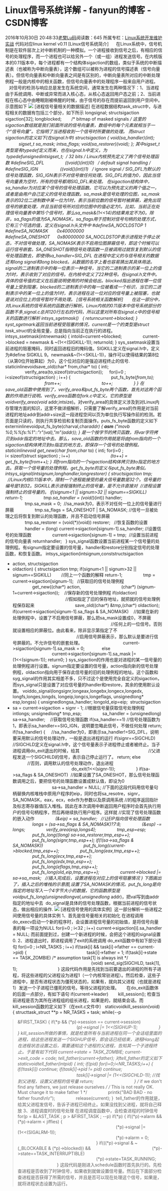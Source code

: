 # Linux信号系统详解 - fanyun的博客 - CSDN博客
2016年10月30日 20:48:33[老樊Lu码](https://me.csdn.net/fanyun_01)阅读数：645
所属专栏：[Linux系统开发维护实战](https://blog.csdn.net/column/details/linux-01.html)
代码对应linux kernel v0.11
[Linux信号系统简介]
     在Linux系统中，信号机制是在软件层次上对中断机制的一种模拟。一个进程接收到信号之后，有相应的信号的处理程序，而一个进程也可以给另外一个（或一组）进程发送信号。在内核版本的0.11版本中，每个进程都有一个结构体sigaction的数组，类似于系统的中断描述表（也被称为中断向量表），这个数组可以被称为进程的信号描述表（信号向量表）。但信号向量表和中断向量表之间是有区别的，中断向量表所对应的中断处理例程一般是内核中的相关函数，但信号向量表中的处理程序一般来自用户进程。
     对信号的检测与响应总是发生在系统空间，通常发生在两种情况下：1、当进程由于系统调用、中断或异常而进入核心态，从核心态返回用户态之前；2、当前进程在核心态中由睡眠刚被唤醒的时候，由于信号的存在而提前返回到用户空间中。示意图如下
![](https://img-my.csdn.net/uploads/201211/18/1353248896_8767.jpg)
[进程信号量相关的数据描述]
在进程数据结构task_struct中，与进程相关的数据有包括三个部分，如下所示
longsignal;
structsigaction
 sigaction[32];
longblocked;        /*
 bitmap of masked signals */
这里的sigaction数组就是我们前面所说的信号向量表，数组中的每个元素就相当于一个“信号向量”。它指明了当进程收到一个信号时所要做的处理。
而struct sigaction的定义如下(在signal.h中)
structsigaction
 {
void(*sa_handler)(int);
                 sigset_t sa_mask;
intsa_flags;
void(*sa_restorer)(void);
};
其中sigset_t类型是有typedef定义而来，也在signal.h中定义，为  typedefunsignedintsigset_t;
  /* 32 bits */
Linux内核预先定义了两个信号处理函数
#defineSIG_DFL                 ((void(*)(int))0)   /*
 default signal handling */
#defineSIG_IGN                  ((void(*)(int))1)   /*
 ignore signal */
SIG_DFL为默认的信号处理函数，SIG_IGN表示不对信号做任何处理。SIG_DFL的值为0，因此当信号向量表为空时，所有的信号都用SIG_DFL来处理。
在sigaction结构体中，sa_handler为对应某个信号的信号处理函数。它可以为预先定义的两个值之一，或者是由用户自己定义的信号处理函数。sa_mask是信号处理的位图，sa_mask表示的32位二进制数中某一位为1时，表示当前位数的信号暂时被屏蔽，避免出现信号的嵌套处理，并且当前信号所对应的位图中的值必定为1。比如，当前正在处理信号向量表中第15个信号时，那么sa_mask&(1<<14)的结果肯定不为0。除非，sa_flags的值为SA_NOMASK。sa_flags用于控制对信号句柄的处理方式，它有三个可选的值，定义在signal.h头文件中
#defineSA_NOCLDSTOP 1
#defineSA_NOMASK       0x40000000
#defineSA_ONESHOT      0x80000000
SA_NOCLDSTOP表示进程处于停止状态，不对信号做处理，SA_NOMASK表示不启用位图屏蔽信号，即这个时候可以运行信号嵌套。SA_ONESHOT指明信号处理函数一旦被调用过就恢复到默认的信号处理函数去，即使得sa_handler=SIG_DFL
在进程中定义的与信号相关的数据还有long signal和long blocked。从数据的名字上看也容易猜出其具体用途。signal的二进制表示中的每一位表示一种信号，当它的二进制表示的某一位上的值为1时，表示收到了对应的信号。在内核中定义了22种信号。在signal.h文件中。具体的信号值的定义在后面说明使用的时候会给出。blocked指出进程在哪一位信号量上受到阻塞，blocked的二进制表示中的每一位被看成一个标识，当它的二进制表示中的某一位上的值为1时，表示进程在这一位对应的信号量上被阻塞，也就是说对应位上的信号暂时不用处理。
[信号系统相关函数解析] 
     在这一部分中，对Linux系统的信号系统的函数进行解析。Linux内核的0.11版本中信号系统部分的函数不多,signal.c总共120行左右的代码，所以这里对所有在signal.c中的信号相关的函数进行解析
intsys_sgetmask()
  
{
returncurrent->blocked;
}
syst_sgetmark返回当前进程受阻塞的情况，current是一个的类型是struct task_struct*的全局变量，总是指向当前正在执行的进程。
intsys_ssetmask(intnewmask)
{
intold=current->blocked;
                current->blocked = newmask & ~(1<<(SIGKILL-1));
returnold;
}
sys_ssetmask设置当前进程的阻塞掩码，同时返回进程旧的掩码值。SIGKILL定义在signal.h中，定义为#define SIGKILL 9。newmask&~(1<<SKILL-1))，操作可以使得结果的第8位（从第0位开始算起）为0，这个位对应的是强迫进程终止的信号.
staticinlinevoidsave_old(char*
 from,char* to)
{
inti;
                verify_area(to,sizeof(structsigaction));
    
for(i=0
 ; i<sizeof(structsigaction)
 ; i++) {
                                put_fs_byte(*from,to);
                                from++;
                                to++;
                }
}
在save_old函数中使用到了，verify_area和put_fs_byte两个函数，首先对这两个函数的作用进行说明。verify_area函数在fork.c中定义。它的原型是voidverify_area(void*
 addr,intsize)。对verify_area的具体定义涉及到对Linux内存管理方面的知识，这里不做详细解析，只需要了解verify_area的作用是对当前进程的地址addr到addr+size这一段进程空间以页为单位执行写操作前的检测。若页面是只读的，则执行共享检验和复制页面操作。puts_fs_byte函数的定义如下
externinlinevoidput_fs_byte(charval,char*addr)
{
__asm__ ("movb
 %0,%%fs:%1"::"r"(val),"m"(*addr));
}
是一个按字节的拷贝函数，将var字符拷贝到addr指定的地址中去。那么，save_old函数的作用就是将由from指向的一个sigaction结构体拷贝到to指定的地方去，即保存一个信号的处理例程。
staticinlinevoid get_new(char*
 from,char* to)
{
inti;
for(i=0
 ; i< sizeof(struct sigaction)
 ; i++)
                                *(to++) = get_fs_byte(from++);
}
将from指向的一个sigaction结构体拷贝到to指定的地方去。获取一个信号量的处理例程。get_fs_byte的定义与put_fs_byte类似。
intsys_signal(intsignum,longhandler,longrestorer)
{
structsigaction
 tmp;
  //Linux内核0.11版本中，限制一个进程能接受的最大信号量数是32个。信号量的编号是1到32。SIGKILL表示进程强制终止的信号量，是不允许直接对
 //进程设置强制终止的信号量的。
if(signum<1
 || signum>32 || signum==SIGKILL)  
return-1;
                tmp.sa_handler = (void(*)(int))
 handler;
                tmp.sa_mask = 0;  //sa_mask为0，表示不对任何一位上的信号量进行屏蔽
                tmp.sa_flags = SA_ONESHOT | SA_NOMASK; //信号一旦被处理之后将恢复到默认的处理函数，并且不启动信号屏蔽
                tmp.sa_restorer = (void(*)(void))
 restorer;   //恢复函数的设置
                handler = (long)
 current->sigaction[signum-1].sa_handler; //设置信号的处理函数
                current->sigaction[signum-1] = tmp;  //设置当前进程的信号向量表
returnhandler;
  
}
sys_signal函数设置当前进程某一个信号量的处理例程。有signum指定要设置的信号量，handler和restore分别指定信号的处理函数，和恢复函数。
intsys_sigaction(intsignum,conststructsigaction
 * action,
structsigaction
 * oldaction)
{
structsigaction
 tmp;
if(signum<1
 || signum>32 || signum==SIGKILL) 　　//同上一个函数的解释
return-1;
                tmp = current->sigaction[signum-1];   //获取旧的信号处理例程
                get_new((char*)
 action,
                                (char*)
 (signum-1+current->sigaction));    //保存新的信号处理例程
if(oldaction)
                                                                //假如指定了旧的保存地址，就把就的信号处理例程保存起来
                                save_old((char*)
 &tmp,(char*)
 oldaction);
if(current->sigaction[signum-1].sa_flags
 & SA_NOMASK)    //如果在新的处理例程中，设置了不启用信号屏蔽，那么把sa_mask设置成0，不屏蔽
                                                                                        //任何上的一位信号。否则就设置相应的屏蔽位。由此看来，除非显示第指定了不
                                                                                        //启用信号屏蔽表示，那么默认是要进行信号屏蔽的。不允许信号的嵌套处理。
                                current->sigaction[signum-1].sa_mask = 0;             
else
                                current->sigaction[signum-1].sa_mask |= (1<<(signum-1));
return0;
}
sys_sigaction的作用也是对进程的某一信号量的处理例程进行设置。signum指定要设置的信号量，action指向新的信号处理例程，oldaction指向用于保存此信号量的旧的处理例程的地址。这个函数和syg_signal的作用其实相差不多，只不过这个是使用完全自定义的sigaction，而sys_signal只是设置了对应信号量的handler和restore，其余的使用默认设置。
voiddo_signal(longsignr,longeax,longebx,longecx,longedx,
longfs,longes,longds,
longeip,longcs,longeflags,
unsignedlong*
 esp,longss)
{
unsignedlongsa_handler;
longold_eip=eip; 
structsigaction
 * sa = current->sigaction + signr - 1; //根据信号量获取信号处理例程
intlongs;
unsignedlong*
 tmp_esp;
                sa_handler = (unsignedlong)
 sa->sa_handler;    //获取信号处理函数
if(sa_handler==1)
 //信号处理函数为1，即表示sa_handler==SIG_IGN，说明要忽略此信号，不做任何处理
return;
if(!sa_handler)
 {     //sa_handler为0，即表示sa_handler!=SIG_DFL，说明要采用默认的信号处理动作，一般是退出进程的运行
if(signr==SIGCHLD)
 //SIGCHLD定义在signal.h中，这个信号量表示子进程停止或者被终止。当子进程调用do_exit退出的时候，给其
                                                       //父进程发送一个SIGCHILD的信号，表示自己停止运行了。
return;
else 
                             //否则，调用默认的信号处理动作，退出进程
                                                do_exit(1<<(signr-1));
                }
if(sa->sa_flags
 & SA_ONESHOT)  //如果设置了SA_ONESHOT，那么信号处理函数调用之后，要把信号的处理函数设置成默认值，即设为0
                                sa->sa_handler = NULL;
//下面的这段代码用信号量句柄替换内核堆栈中原用户程序的eip，同时也将sa_resotre，signr，SA_NOMASK，eax，ecx，edx作为参数以及原调用系统
//的程序返回指针及标志寄存器值压入堆栈。因此在本次调用中断返回用户程序时会首先执行用户的信号句柄程序，然后再继续执行用户程序。这样就
//实现了信号处理函数的嵌入动作
                *(&eip) = sa_handler;   //让EIP指向信号处理函数
                longs = (sa->sa_flags & SA_NOMASK)?7:8;
                *(&esp) -= longs;
                verify_area(esp,longs*4);
                tmp_esp=esp;
                put_fs_long((long)
 sa->sa_restorer,tmp_esp++);
                put_fs_long(signr,tmp_esp++);
if(!(sa->sa_flags
 & SA_NOMASK))
                                put_fs_long(current->blocked,tmp_esp++);
                put_fs_long(eax,tmp_esp++);
                put_fs_long(ecx,tmp_esp++);
                put_fs_long(edx,tmp_esp++);
                put_fs_long(eflags,tmp_esp++);
                put_fs_long(old_eip,tmp_esp++);
                current->blocked |= sa->sa_mask;   //插入完成后，设置进程在对应上的信号阻塞情况
}
下图画出了，插入之后的堆栈的示意图,设置了SA_NOMASK的情况。put_fs_long是向指定的地址写入一个4字节大小的数据，它的函数原型是
voidput_fs_long(unsignedlongval,unsignedlong*
 addr)，把val写到由addr指定的地址中去
 do_signal是具体的信号处理函数，根据当前进程的信号状态，做出相应的操作.
![](https://img-my.csdn.net/uploads/201211/18/1353248903_5193.jpg)
[进程信号使用的具体实例] 
这一部分解析一些进程之间使用信号量的具体实例
1、首先是信号量相关的初始化
在进程调用do_execv启动一个新的程序时，会设置进程信号量的初始值，是将信号向量表的每一项设为NULL
for(i=0 ;
 i<32 ; i++)
current->sigaction[i].sa_handler = NULL;
而前面提到过，创建一个新进程的时候，会把这个进程的signal设置0.
2、进程退出时，即进程调用了exit的系统调用
do_exit函数中有如下部分语句
for(i=0 ;
 i<NR_TASKS ; i++)
if(task[i]
 && task[i]->father == current->pid) {
                                                task[i]->father = 1;
if(task[i]->state
 == TASK_ZOMBIE)
/*
 assumption task[1] is always init */
                                                                (void)
 send_sig(SIGCHLD, task[1], 1);
                                }
这段代码作用是先找到当前要退出的进程的所有子进程，将这些进程的父进程设为进程1（一个内核常驻进程）。然后检查，这些子进程中，是否有进程状态为僵死状态的，如果有，就向其父进程（也就是进程1）发送一个子进程已僵死的信号。等待父进程的处理。
     在do_exit函数体的后面一点部分，有如下语句
if(current->leader)
       kill_session();
检查当前进程是否为其所在进程组的组长进程，如果是的，就结束会话。而kill_session函数的定义如下（在exit.c文件中）
staticvoidkill_session(void)
{
structtask_struct
 **p = NR_TASKS + task;
while(--p
 > &FIRST_TASK) {
if(*p
 && (*p)->session == current->session)
                                                (*p)->signal |= 1<<(SIGHUP-1);
                }
}
kill_session所做的事情，就是检查所有与当前进程在同一个会话组里面的进程，给这些进程发送一个SIGHUP信号，即会话已经结束，进程Hang起
在进程状态设置之后，需要通知这个进程的父进程，告知其一个子进程终止。于是有如下代码
current->state = TASK_ZOMBIE;
current->exit_code = code;
tell_father(current->father);
对tell_father的定义如下
staticvoidtell_father(intpid)
{
inti;
if(pid)
for(i=0;i<NR_TASKS;i++)
 {
if(!task[i])
continue;
if(task[i]->pid
 != pid)
continue;
                                                task[i]->signal |= (1<<(SIGCHLD-1)); //找到父进程，设置父进程的信号量
return;
                                }
/* if we don't find any fathers, we just release ourselves */
/* This is not really OK. Must change it to make father 1 */
                printk("BAD
 BAD - no father found\n\r");
                release(current);
}
 tell_father的作用就是，给其父进程发信号，告诉子进程已经终止。如果没找到父进程，就将自己释放
3、进程调度时的信号处理
在进程调度函数中，会检查进程的时钟信号
for(p
 = &LAST_TASK ; p > &FIRST_TASK ; --p)
if(*p)
 {
if((*p)->alarm
 && (*p)->alarm < jiffies) {
                                                                                (*p)->signal
 |= (1<<(SIGALRM-1));
                                                                                (*p)->alarm
 = 0;
                                                                }
if(((*p)->signal
 & ~(_BLOCKABLE & (*p)->blocked)) && 
                                                (*p)->state==TASK_INTERRUPTIBLE)
                                                                (*p)->state=TASK_RUNNING;
                                }
这段代码是刚进入schedule函数时首先执行的。先检查进程是否收到了时钟信号，如果收到就做设置信号量。然后在下面部分检查进程是否获得了所需的信号，并且是否可以现在处理这个信号，如果是，就将进程状态设置为运行。
